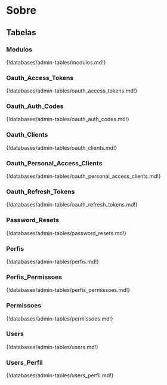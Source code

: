 # Sobre

<!-- Inserir descrição para o banco como um todo -->

## Tabelas

<!-- Inserir infos + link para diagramas ER -->

### Modulos

{!databases/admin-tables/modulos.md!}

### Oauth_Access_Tokens

{!databases/admin-tables/oauth_access_tokens.md!}

### Oauth_Auth_Codes

{!databases/admin-tables/oauth_auth_codes.md!}

### Oauth_Clients

{!databases/admin-tables/oauth_clients.md!}

### Oauth_Personal_Access_Clients

{!databases/admin-tables/oauth_personal_access_clients.md!}

### Oauth_Refresh_Tokens

{!databases/admin-tables/oauth_refresh_tokens.md!}

### Password_Resets

{!databases/admin-tables/password_resets.md!}

### Perfis

{!databases/admin-tables/perfis.md!}

### Perfis_Permissoes

{!databases/admin-tables/perfis_permissoes.md!}

### Permissoes

{!databases/admin-tables/permissoes.md!}

### Users

{!databases/admin-tables/users.md!}

### Users_Perfil

{!databases/admin-tables/users_perfil.md!}